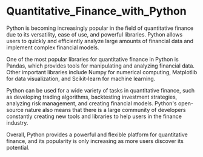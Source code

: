 # Quantitative_Finance_with_Python
Python is becoming increasingly popular in the field of quantitative finance due to its versatility, ease of use, and powerful libraries. Python allows users to quickly and efficiently analyze large amounts of financial data and implement complex financial models.

One of the most popular libraries for quantitative finance in Python is Pandas, which provides tools for manipulating and analyzing financial data. Other important libraries include Numpy for numerical computing, Matplotlib for data visualization, and Scikit-learn for machine learning.

Python can be used for a wide variety of tasks in quantitative finance, such as developing trading algorithms, backtesting investment strategies, analyzing risk management, and creating financial models. Python's open-source nature also means that there is a large community of developers constantly creating new tools and libraries to help users in the finance industry.

Overall, Python provides a powerful and flexible platform for quantitative finance, and its popularity is only increasing as more users discover its potential.
